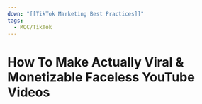 ```yaml
---
down: "[[TikTok Marketing Best Practices]]"
tags:
  - MOC/TikTok
---
```

# How To Make Actually Viral & Monetizable Faceless YouTube Videos